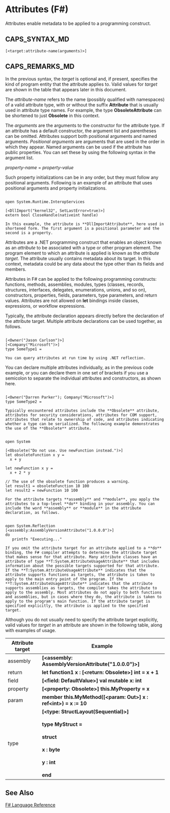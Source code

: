 # Attributes (F#)

Attributes enable metadata to be applied to a programming construct.


## CAPS_SYNTAX_MD

```
[<target:attribute-name(arguments)>]
```

## CAPS_REMARKS_MD
In the previous syntax, the *target* is optional and, if present, specifies the kind of program entity that the attribute applies to. Valid values for *target* are shown in the table that appears later in this document.

The *attribute-name* refers to the name (possibly qualified with namespaces) of a valid attribute type, with or without the suffix **Attribute** that is usually used in attribute type names. For example, the type **ObsoleteAttribute** can be shortened to just **Obsolete** in this context.

The *arguments* are the arguments to the constructor for the attribute type. If an attribute has a default constructor, the argument list and parentheses can be omitted. Attributes support both positional arguments and named arguments. *Positional arguments* are arguments that are used in the order in which they appear. Named arguments can be used if the attribute has public properties. You can set these by using the following syntax in the argument list.

*property-name* = *property-value*

Such property initializations can be in any order, but they must follow any positional arguments. Following is an example of an attribute that uses positional arguments and property initializations.

```

open System.Runtime.InteropServices

[<DllImport("kernel32", SetLastError=true)>]
extern bool CloseHandle(nativeint handle)
```

    In this example, the attribute is **DllImportAttribute**, here used in shortened form. The first argument is a positional parameter and the second is a property.

Attributes are a .NET programming construct that enables an object known as an *attribute* to be associated with a type or other program element. The program element to which an attribute is applied is known as the *attribute target*. The attribute usually contains metadata about its target. In this context, metadata could be any data about the type other than its fields and members.

Attributes in F# can be applied to the following programming constructs: functions, methods, assemblies, modules, types (classes, records, structures, interfaces, delegates, enumerations, unions, and so on), constructors, properties, fields, parameters, type parameters, and return values. Attributes are not allowed on **let** bindings inside classes, expressions, or workflow expressions.

Typically, the attribute declaration appears directly before the declaration of the attribute target. Multiple attribute declarations can be used together, as follows.

```

[<Owner("Jason Carlson")>]
[<Company("Microsoft")>]
type SomeType1 =
```

    You can query attributes at run time by using .NET reflection.

You can declare multiple attributes individually, as in the previous code example, or you can declare them in one set of brackets if you use a semicolon to separate the individual attributes and constructors, as shown here.

```

[<Owner("Darren Parker"); Company("Microsoft")>]
type SomeType2 =
```

    Typically encountered attributes include the **Obsolete** attribute, attributes for security considerations, attributes for COM support, attributes that relate to ownership of code, and attributes indicating whether a type can be serialized. The following example demonstrates the use of the **Obsolete** attribute.

```

open System

[<Obsolete("Do not use. Use newFunction instead.")>]
let obsoleteFunction x y =
  x + y
  
let newFunction x y =
  x + 2 * y

// The use of the obsolete function produces a warning.
let result1 = obsoleteFunction 10 100
let result2 = newFunction 10 100
```

    For the attribute targets **assembly** and **module**, you apply the attributes to a top-level **do** binding in your assembly. You can include the word **assembly** or **module** in the attribute declaration, as follows.

```

open System.Reflection
[<assembly:AssemblyVersionAttribute("1.0.0.0")>]
do
   printfn "Executing..."
```

    If you omit the attribute target for an attribute applied to a **do** binding, the F# compiler attempts to determine the attribute target that makes sense for that attribute. Many attribute classes have an attribute of type **T:System.AttributeUsageAttribute** that includes information about the possible targets supported for that attribute. If the **T:System.AttributeUsageAttribute** indicates that the attribute supports functions as targets, the attribute is taken to apply to the main entry point of the program. If the **T:System.AttributeUsageAttribute** indicates that the attribute supports assemblies as targets, the compiler takes the attribute to apply to the assembly. Most attributes do not apply to both functions and assemblies, but in cases where they do, the attribute is taken to apply to the program's main function. If the attribute target is specified explicitly, the attribute is applied to the specified target.

Although you do not usually need to specify the attribute target explicitly, valid values for *target* in an attribute are shown in the following table, along with examples of usage.



|Attribute target|Example|
|----------------|-------|
|assembly|**[&lt;assembly: AssemblyVersionAttribute("1.0.0.0")&gt;]**|
|return|**let function1 x : [&lt;return: Obsolete&gt;] int = x + 1**|
|field|**[&lt;field: DefaultValue&gt;] val mutable x: int**|
|property|**[&lt;property: Obsolete&gt;] this.MyProperty = x**|
|param|**member this.MyMethod([&lt;param: Out&gt;] x : ref&lt;int&gt;) = x := 10**|
|type|**[&lt;type: StructLayout(Sequential)&gt;]**<br /><br />**type MyStruct =**<br /><br />**struct**<br /><br />**x : byte**<br /><br />**y : int**<br /><br />**end**|

## See Also
[F&#35; Language Reference](F%23+Language+Reference.md)


